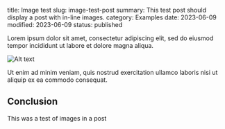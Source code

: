 title: Image test
slug: image-test-post
summary: This test post should display a post with in-line images.
category: Examples
date: 2023-06-09
modified: 2023-06-09
status: published

Lorem ipsum dolor sit amet, consectetur adipiscing elit, sed do eiusmod tempor incididunt ut labore et dolore magna aliqua. 

![Alt text]({static}images/image-test-post/image.png)

Ut enim ad minim veniam, quis nostrud exercitation ullamco laboris nisi ut aliquip ex ea commodo consequat.

## Conclusion

This was a test of images in a post